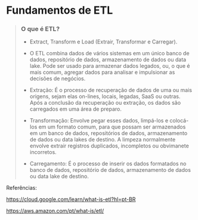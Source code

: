 # Fundamentos de ETL

> ### O que é ETL?
> - Extract, Transform e Load (Extrair, Transformar e Carregar).
>
> - O ETL combina dados de vários sistemas em um único banco de dados, repositório de dados, armazenamento de dados ou data lake. Pode ser usado para armazenar dados legados, ou, o que é mais comum, agregar dados para analisar e impulsionar as decisões de negócios.
>
> - Extração: É o processo de recuperação de dados de uma ou mais origens, sejam elas on-lines, locais, legadas, SaaS ou outras. Após a conclusão da recuperação ou extração, os dados são carregados em uma área de preparo.
> - Transformação: Envolve pegar esses dados, limpá-los e colocá-los em um formato comum, para que possam ser armazenados em um banco de dados, repositórios de dados, armazenamento de dados ou data lakes de destino. A limpeza normalmente envolve extrair registros duplicados, incompletos ou obvimanete incorretos.
> - Carregamento: É o processo de inserir os dados formatados no banco de dados, repositório de dados, armazenamento de dados ou data lake de destino.
>
> 









Referências:

https://cloud.google.com/learn/what-is-etl?hl=pt-BR

https://aws.amazon.com/pt/what-is/etl/
